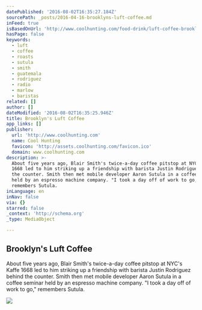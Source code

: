 ```yaml
---
datePublished: '2016-08-02T16:35:27.184Z'
sourcePath: _posts/2016-04-16-brooklyns-luft-coffee.md
inFeed: true
isBasedOnUrl: 'http://www.coolhunting.com/food-drink/luft-coffee-brooklyn'
hasPage: false
keywords:
  - luft
  - coffee
  - roasts
  - sutula
  - smith
  - guatemala
  - rodriguez
  - radio
  - marlow
  - baristas
related: []
author: []
dateModified: '2016-08-02T16:35:25.946Z'
title: Brooklyn's Luft Coffee
app_links: []
publisher:
  url: 'http://www.coolhunting.com'
  name: Cool Hunting
  favicon: 'http://assets.coolhunting.com/favicon.ico'
  domain: www.coolhunting.com
description: >-
  About five years ago, Blair Smith's twice-a-day coffee pitstop at NYC's Kaffe
  1668 led to him striking up a friendship with barista Justin Rodriguez behind
  the counter. Smith then met mobile developer Aaron Sutula in a coffee seminar
  held by an espresso machine company. "I took a day off of work to go,"
  remembers Sutula.
inLanguage: en
inNav: false
via: {}
starred: false
_context: 'http://schema.org'
_type: MediaObject

---
```

<article style=""><h1>Brooklyn's Luft Coffee</h1><p>About five years ago, Blair Smith's twice-a-day coffee pitstop at NYC's Kaffe 1668 led to him striking up a friendship with barista Justin Rodriguez behind the counter. Smith then met mobile developer Aaron Sutula in a coffee seminar held by an espresso machine company. "I took a day off of work to go," remembers Sutula.</p><img src="http://assets.coolhunting.com/coolhunting/2016/03/24/large_luft-coffee-lot-radio-kiosk.jpg" /></article>